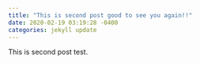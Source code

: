 ```yaml
---
title: "This is second post good to see you again!!"
date: 2020-02-19 03:19:28 -0400
categories: jekyll update
---
```

This is second post test.
